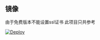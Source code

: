 ## 镜像

由于免费版本不能设置ssl证书  此项目只共参考

[![Deploy](https://www.herokucdn.com/deploy/button.png)](https://heroku.com/deploy)
